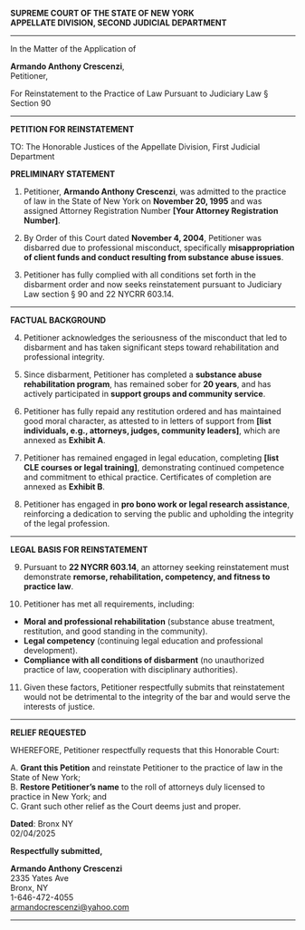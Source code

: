 **SUPREME COURT OF THE STATE OF NEW YORK**\
**APPELLATE DIVISION, SECOND JUDICIAL DEPARTMENT**

---

In the Matter of the Application of

**Armando Anthony Crescenzi**,\
Petitioner,

For Reinstatement to the Practice of Law Pursuant to Judiciary Law § Section 90

---

**PETITION FOR REINSTATEMENT**

TO: The Honorable Justices of the Appellate Division, First Judicial Department

**PRELIMINARY STATEMENT**

1. Petitioner, **Armando Anthony Crescenzi**, was admitted to the practice of law in the State of New York on **November 20, 1995** and was assigned Attorney Registration Number **[Your Attorney Registration Number]**.

2. By Order of this Court dated **November 4, 2004**, Petitioner was disbarred due to professional misconduct, specifically **misappropriation of client funds and conduct resulting from substance abuse issues**.

3. Petitioner has fully complied with all conditions set forth in the disbarment order and now seeks reinstatement pursuant to Judiciary Law section § 90 and 22 NYCRR 603.14.

---

**FACTUAL BACKGROUND**

4. Petitioner acknowledges the seriousness of the misconduct that led to disbarment and has taken significant steps toward rehabilitation and professional integrity.

5. Since disbarment, Petitioner has completed a **substance abuse rehabilitation program**, has remained sober for **20 years**, and has actively participated in **support groups and community service**.

6. Petitioner has fully repaid any restitution ordered and has maintained good moral character, as attested to in letters of support from **[list individuals, e.g., attorneys, judges, community leaders]**, which are annexed as **Exhibit A**.

7. Petitioner has remained engaged in legal education, completing **[list CLE courses or legal training]**, demonstrating continued competence and commitment to ethical practice. Certificates of completion are annexed as **Exhibit B**.

8. Petitioner has engaged in **pro bono work or legal research assistance**, reinforcing a dedication to serving the public and upholding the integrity of the legal profession.

---

**LEGAL BASIS FOR REINSTATEMENT**

9. Pursuant to **22 NYCRR 603.14**, an attorney seeking reinstatement must demonstrate **remorse, rehabilitation, competency, and fitness to practice law**.

10. Petitioner has met all requirements, including:

- **Moral and professional rehabilitation** (substance abuse treatment, restitution, and good standing in the community).
- **Legal competency** (continuing legal education and professional development).
- **Compliance with all conditions of disbarment** (no unauthorized practice of law, cooperation with disciplinary authorities).

11. Given these factors, Petitioner respectfully submits that reinstatement would not be detrimental to the integrity of the bar and would serve the interests of justice.

---

**RELIEF REQUESTED**

WHEREFORE, Petitioner respectfully requests that this Honorable Court:

A. **Grant this Petition** and reinstate Petitioner to the practice of law in the State of New York;\
B. **Restore Petitioner’s name** to the roll of attorneys duly licensed to practice in New York; and\
C. Grant such other relief as the Court deems just and proper.

**Dated**: Bronx NY\
02/04/2025

**Respectfully submitted,**

**Armando Anthony Crescenzi**\
2335 Yates Ave\
Bronx, NY\
1-646-472-4055\
[armandocrescenzi@yahoo.com](mailto:armandocrescenzi@yahoo.com)

---
